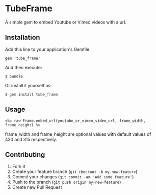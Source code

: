 # TubeFrame

A simple gem to embed Youtube or Vimeo videos with a url.

## Installation

Add this line to your application's Gemfile:

    gem 'tube_frame'

And then execute:

    $ bundle

Or install it yourself as:

    $ gem install tube_frame

## Usage

    <%= raw Frame.embed_url(youtube_or_vimeo_video_url, frame_width, frame_height) %>

frame_width and frame_height are optional values with default values of 420 and 315 respectively.

## Contributing

1. Fork it
2. Create your feature branch (`git checkout -b my-new-feature`)
3. Commit your changes (`git commit -am 'Add some feature'`)
4. Push to the branch (`git push origin my-new-feature`)
5. Create new Pull Request
